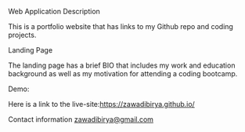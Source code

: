
Web Application Description

This is a portfolio website that has links to my Github repo and coding projects.

Landing Page

The landing page has a brief BIO that includes my work and education background as well as my motivation for attending a coding bootcamp.

Demo:

Here is a link to the live-site:https://zawadibirya.github.io/

Contact information
zawadibirya@gmail.com
